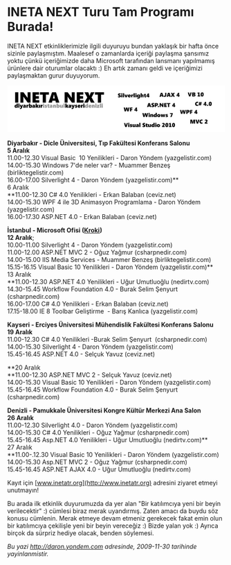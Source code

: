 # INETA NEXT Turu Tam Programı Burada! 

INETA NEXT etkinliklerimizle ilgili duyuruyu bundan yaklaşık bir hafta
önce sizinle paylaşmıştım. Maalesef o zamanlarda içeriği paylaşma
şansımız yoktu çünkü içeriğimizde daha Microsoft tarafından lansmanı
yapılmamış ürünlere dair oturumlar olacaktı :) Eh artık zamanı geldi ve
içeriğimizi paylaşmaktan gurur duyuyorum.

![](../media/INETA_NEXT_Turu_Tam_Programi_Burada/29112009_1.jpg)

<span style="font-weight: bold">Diyarbakır - Dicle Üniversitesi, Tıp
Fakültesi Konferans Salonu\
5 Aralık\
</span>11.00-12.30 Visual Basic<span style="mso-spacerun: yes"> 
</span>10 Yenilikleri - Daron Yöndem (yazgelistir.com)\
14.00-15.30 Windows 7'de neler var? - Muammer Benzeş
(birliktegelistir.com)\
16.00-17.00 Silverlight 4 - Daron Yöndem (yazgelistir.com)**\
6 Aralık\
**11.00-12.30 C\# 4.0 Yenilikleri - Erkan Balaban (ceviz.net)\
14.00-15.30 WPF 4 ile 3D Animasyon Programlama - Daron Yöndem<span
style="mso-spacerun: yes">  </span>(yazgelistir.com)\
16.00-17.30 ASP.NET 4.0 - Erkan Balaban (ceviz.net)

<span style="font-weight: bold">İstanbul - Microsoft Ofisi
([Kroki](http://tinyurl.com/msistoffice))\
12 Aralık</span>;\
10.00-11.00 Silverlight 4 - Daron Yöndem (yazgelistir.com)\
11.00-12.00 ASP.NET MVC 2 - Oğuz Yağmur (csharpnedir.com)\
14.00-15.00 IIS Media Services - Muammer Benzeş (birliktegelistir.com)\
15.15-16.15 Visual Basic 10 Yenilikleri - Daron Yöndem
(yazgelistir.com)**\
13 Aralık\
**11.00-12.30 ASP.NET 4.0 Yenilikleri - Uğur Umutluoğlu (nedirtv.com)\
14.30-15.45 Workflow Foundation 4.0 - Burak Selim Şenyurt
(csharpnedir.com)\
16.00-17.00 C\# 4.0 Yenilikleri - Erkan Balaban (ceviz.net)\
17.15-18.00 IE 8 Toolbar Geliştirme<span style="mso-spacerun: yes"> 
</span>- Barış Kanlıca (yazgelistir.com)

<span style="font-weight: bold">Kayseri - Erciyes Üniversitesi
Mühendislik Fakültesi Konferans Salonu\
19 Aralık\
</span>11.00-12.30 C\# 4.0 Yenilikleri -Burak Selim Şenyurt<span
style="mso-spacerun: yes">  </span>(csharpnedir.com)\
14.00-15.30 Silverlight 4 - Daron Yöndem (yazgelistir.com)\
15.45-16.45 ASP.NET 4.0 - Selçuk Yavuz (ceviz.net)

**20 Aralık\
**11.00-12.30 ASP.NET MVC 2 - Selçuk Yavuz (ceviz.net)\
14.00-15.30 Visual Basic 10 Yenilikleri - Daron Yöndem
(yazgelistir.com)\
15.45-16.45 Workflow Foundation 4.0 - Burak Selim Şenyurt
(csharpnedir.com) 

<span style="font-weight: bold">Denizli - Pamukkale Üniversitesi Kongre
Kültür Merkezi Ana Salon\
26 Aralık\
</span>11.00-12.30 Silverlight 4.0 - Daron Yöndem (yazgelistir.com)\
14.00-15.30 C\# 4.0 Yenilikleri - Oğuz Yağmur (csharpnedir.com)\
15.45-16.45 Asp.NET 4.0 Yenilikleri - Uğur Umutluoğlu (nedirtv.com)**\
27 Aralık\
**11.00-.12.30 Visual Basic 10 Yenilikleri - Daron Yöndem
(yazgelistir.com)\
14.00-15.30 Asp.NET MVC 2 - Oğuz Yağmur (csharpnedir.com)\
15.45-16.45 ASP.NET AJAX 4.0 - Uğur Umutluoğlu (nedirtv.com)

Kayıt için [www.inetatr.org](http://www.inetatr.org) adresini ziyaret
etmeyi unutmayın!

Bu arada ilk etkinlik duyurumuzda da yer alan "Bir katılımcıya yeni bir
beyin verilecektir" :) cümlesi biraz merak uyandırmış. Zaten amacı da
buydu söz konusu cümlenin. Merak etmeye devam etmeniz gerekecek fakat
emin olun bir katılımcıya çekilişle yeni bir beyin vereceğiz :) Bizde
yalan yok :) Ayrıca birçok da sürpriz hediye olacak, benden söylemesi.


*Bu yazi http://daron.yondem.com adresinde, 2009-11-30 tarihinde yayinlanmistir.*